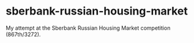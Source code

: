 # sberbank-russian-housing-market

My attempt at the Sberbank Russian Housing Market competition (867th/3272).
